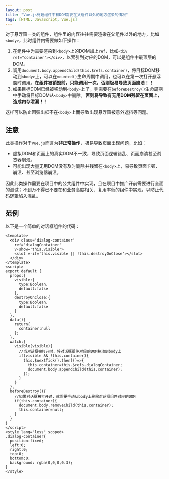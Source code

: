```yaml
---
layout: post
title: "Vue.js处理组件中有DOM需要在父组件以外的地方渲染的情况"
tags: [HTML, JavaScript, Vue.js]
---
```


对于悬浮窗一类的组件，组件里的内容往往需要渲染在父组件以外的地方，比如`<body>`，此时组件内需要做如下操作：

1. 在组件中为需要渲染到`<body>`上的DOM加上`ref`，比如`<div ref="container"></div>`，以索引到对应的DOM，可以是组件中最顶层的DOM。
2. 调用`document.body.appendChild(this.$refs.container)`，将目标DOM移动到`<body>`上，可以在`mounted()`生命周期中调用，也可以在第一次打开悬浮窗时调用。**在组件被销毁前，只能调用一次，否则极易导致页面崩溃！！**
3. 如果目标DOM已经被移动到`<body>`上了，则需要在`beforeDestroy()`生命周期中手动将目标DOM从`<body>`中删除。**否则将导致有无用DOM残留在页面上，造成内存泄漏！！**

这样可以防止因弹出框不在`<body>`上而导致出现悬浮窗被意外遮挡等问题。

注意
----

此类操作对于`Vue.js`而言为**非正常操作**，极易导致页面出现问题，比如：

* 虚拟DOM和页面上的真实DOM不一致，导致页面逻辑错乱、页面崩溃甚至浏览器崩溃。
* 可能出现大量无用DOM没有及时删除并残留在`<body>`上，易导致页面卡顿、崩溃、甚至浏览器崩溃。

因此此类操作需要在项目中的公共组件中实现，且在项目中推广开前需要进行全面的测试；不到万不得已不要在和业务高度相关、复用率低的组件中实现，以防止代码逻辑陷入混乱。

范例
----

以下是一个简单的对话框组件的代码：

	<template>
	  <div class='dialog-container'
	    ref='dialogContainer'
	    v-show='this.visible'>
	    <slot v-if='this.visible || !this.destroyOnClose'></slot>
	  </div>
	</template>
	<script>
	export default {
	  props:{
	    visible:{
	      type:Boolean,
	      default:false
	    },
	    destroyOnClose:{
	      type:Boolean,
	      default:false
	    }
	  },
	  data(){
	    return{
	      container:null
	    };
	  },
	  watch:{
	    visible(visible){
	      //当对话框被打开时，将对话框组件对应的DOM移动到body上
	      if(visible && !this.container){
	        this.$nextTick().then(()=>{
	          this.container=this.$refs.dialogContainer;
	          document.body.appendChild(this.container);
	        });
	      }
	    }
	  },
	  beforeDestroy(){
	    //如果对话框被打开过，就需要手动从body上删除对话框组件对应的DOM
	    if(this.container){
	      document.body.removeChild(this.container);
	      this.container=null;
	    }
	  }
	}
	</script>
	<style lang="less" scoped>
	.dialog-container{
	  position:fixed;
	  left:0;
	  right:0;
	  top:0;
	  bottom:0;
	  background: rgba(0,0,0,0.3);
	}
	</style>
